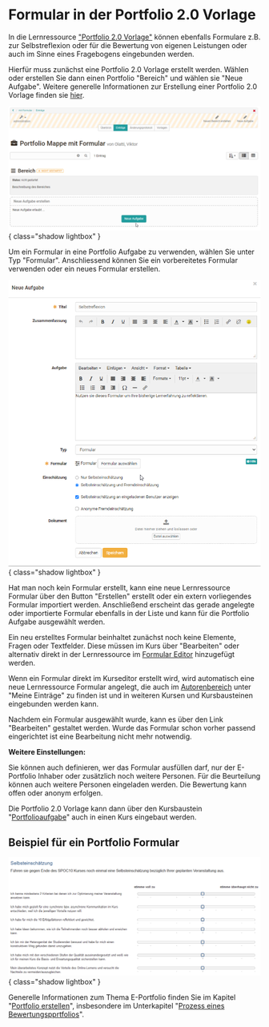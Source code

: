 # Formular in der Portfolio 2.0 Vorlage

In die Lernressource ["Portfolio 2.0 Vorlage"](Portfolio_template_Creation.de.md) können ebenfalls Formulare z.B. zur Selbstreflexion oder für die Bewertung von eigenen Leistungen oder auch im Sinne eines Fragebogens eingebunden werden.

Hierfür muss zunächst eine Portfolio 2.0 Vorlage erstellt werden. Wählen oder erstellen Sie dann einen Portfolio "Bereich" und wählen sie "Neue Aufgabe". Weitere generelle Informationen zur Erstellung einer Portfolio 2.0 Vorlage finden sie [hier](../learningresources/Portfolio_template_Administration_and_editing.de.md).

![Portfolio Vorlage](assets/Formular_eportfolio.png){ class="shadow lightbox" }

Um ein Formular in eine Portfolio Aufgabe zu verwenden, wählen Sie unter Typ "Formular". Anschliessend können Sie ein vorbereitetes Formular verwenden oder ein neues Formular erstellen.

![Portfolio Aufgabe mit Formular erstellen](assets/portfolio_Aufgabe1.png){ class="shadow lightbox" }

Hat man noch kein Formular erstellt, kann eine neue Lernressource Formular über den Button "Erstellen" erstellt oder ein extern vorliegendes Formular importiert werden. Anschließend erscheint das gerade angelegte oder importierte Formular ebenfalls in der Liste und kann für die Portfolio Aufgabe ausgewählt werden.

Ein neu erstelltes Formular beinhaltet zunächst noch keine Elemente, Fragen oder Textfelder. Diese müssen im Kurs über "Bearbeiten" oder alternativ direkt in der Lernressource im [Formular Editor](Form_editor_Questionnaire_editor.de.md) hinzugefügt werden.

Wenn ein Formular direkt im Kurseditor erstellt wird, wird automatisch eine neue Lernressource Formular angelegt, die auch im [Autorenbereich](../area_modules/Authoring.de.md) unter "Meine Einträge" zu finden ist und in weiteren Kursen und Kursbausteinen eingebunden werden kann.

Nachdem ein Formular ausgewählt wurde, kann es über den Link "Bearbeiten" gestaltet werden. Wurde das Formular schon vorher passend eingerichtet ist eine Bearbeitung nicht mehr notwendig.

 **Weitere Einstellungen:**

Sie können auch definieren, wer das Formular ausfüllen darf, nur der E-Portfolio Inhaber oder zusätzlich noch weitere Personen. Für die Beurteilung können auch weitere Personen eingeladen werden. Die Bewertung kann offen oder anonym erfolgen.

Die Portfolio 2.0 Vorlage kann dann über den Kursbaustein "[Portfolioaufgabe](../learningresources/Creating_Portfolio_Tasks.de.md)" auch in einen Kurs
eingebaut werden.

## Beispiel für ein Portfolio Formular

![Beispiel Formular im Portfolio](assets/Portfolio_Formular.png){ class="shadow lightbox" }

Generelle Informationen zum Thema E-Portfolio finden Sie im Kapitel "[Portfolio erstellen](../area_modules/index.de.md)", insbesondere im Unterkapitel "[Prozess eines Bewertungspprtfolios](../portfolio/Process_of_an_assessment_portfolio.de.md)".
